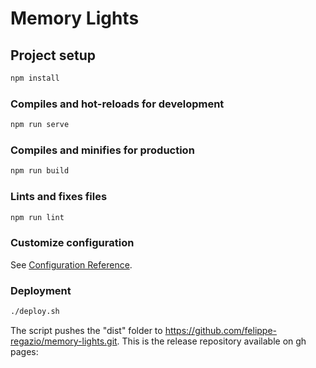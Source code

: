 # Memory Lights

## Project setup
```bash
npm install
```

### Compiles and hot-reloads for development
```bash
npm run serve
```

### Compiles and minifies for production
```bash
npm run build
```

### Lints and fixes files
```bash
npm run lint
```

### Customize configuration
See [Configuration Reference](https://cli.vuejs.org/config/).

### Deployment
```bash
./deploy.sh
```

The script pushes the "dist" folder to https://github.com/felippe-regazio/memory-lights.git.
This is the release repository available on gh pages: 